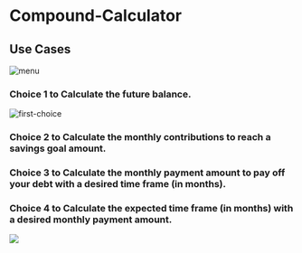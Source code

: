 # Compound-Calculator


## Use Cases

![menu](https://user-images.githubusercontent.com/86811781/167557743-d4d42194-1d41-4daf-8a9a-79432d1361ab.png)

### Choice 1 to Calculate the future balance.

![first-choice](https://user-images.githubusercontent.com/86811781/167560561-4fe3e35f-b74b-40a1-9d32-eec1e5cef7d0.gif)


### Choice 2 to Calculate the monthly contributions to reach a savings goal amount.



### Choice 3 to Calculate the monthly payment amount to pay off your debt with a desired time frame (in months).



### Choice 4 to Calculate the expected time frame (in months) with a desired monthly payment amount.




<img src="https://imgur.com/R7AMI3o">
